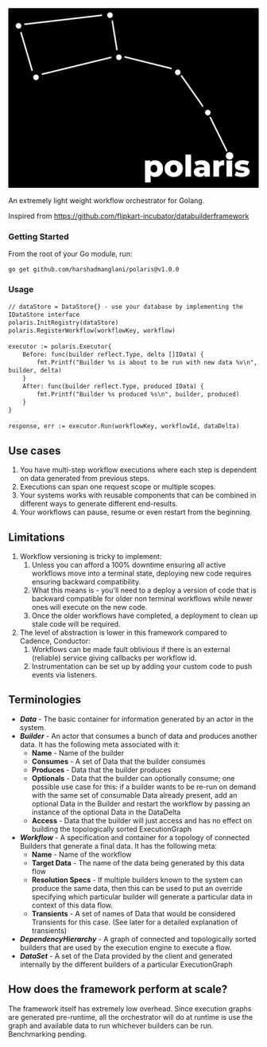 <img src="https://raw.githubusercontent.com/harshadmanglani/Assets/master/Polaris.jpg">

An extremely light weight workflow orchestrator for Golang.

Inspired from https://github.com/flipkart-incubator/databuilderframework

### Getting Started
From the root of your Go module, run:
```
go get github.com/harshadmanglani/polaris@v1.0.0
```
### Usage

```
// dataStore = DataStore{} - use your database by implementing the IDataStore interface
polaris.InitRegistry(dataStore)
polaris.RegisterWorkflow(workflowKey, workflow)

executor := polaris.Executor{
	Before: func(builder reflect.Type, delta []IData) {
        fmt.Printf("Builder %s is about to be run with new data %v\n", builder, delta)
    }
	After: func(builder reflect.Type, produced IData) {
        fmt.Printf("Builder %s produced %s\n", builder, produced)
    }
}

response, err := executor.Run(workflowKey, workflowId, dataDelta)
```

## Use cases
1. You have multi-step workflow executions where each step is dependent on data generated from previous steps.
2. Executions can span one request scope or multiple scopes.
3. Your systems works with reusable components that can be combined in different ways to generate different end-results.
4. Your workflows can pause, resume or even restart from the beginning.

## Limitations
1. Workflow versioning is tricky to implement:
   1. Unless you can afford a 100% downtime ensuring all active workflows move into a terminal state, deploying new code requires ensuring backward compatibility.
   2. What this means is - you'll need to a deploy a version of code that is backward compatible for older non terminal workflows while newer ones will execute on the new code.
   3. Once the older workflows have completed, a deployment to clean up stale code will be required.
2. The level of abstraction is lower in this framework compared to Cadence, Conductor:
   1. Workflows can be made fault oblivious if there is an external (reliable) service giving callbacks per workflow id.
   2. Instrumentation can be set up by adding your custom code to push events via listeners.

## Terminologies

* _**Data**_ - The basic container for information generated by an actor in the system.
* _**Builder**_ - An actor that consumes a bunch of data and produces another data. It has the following meta associated with it:
    * **Name** - Name of the builder
    * **Consumes** - A set of Data that the builder consumes
    * **Produces** - Data that the builder produces
    * **Optionals** - Data that the builder can optionally consume; one possible use case for this: if a builder wants to be re-run on demand with the same set of consumable Data already present, add an optional Data in the Builder and restart the workflow by passing an instance of the optional Data in the DataDelta
    * **Access** - Data that the builder will just access and has no effect on building the topologically sorted ExecutionGraph
* _**Workflow**_ - A specification and container for a topology of connected Builders that generate a final data. It has the following meta:
    * **Name** - Name of the workflow
    * **Target Data** - The name of the data being generated by this data flow
    * **Resolution Specs** - If multiple builders known to the system can produce the same data, then this can be used to put an override specifying which particular builder will generate a particular data in context of this data flow.
    * **Transients** - A set of names of Data that would be considered Transients for this case. (See later for a detailed explanation of transients)
* _**DependencyHierarchy**_ - A graph of connected and topologically sorted builders that are used by the execution engine to execute a flow. 
* _**DataSet**_ - A set of the Data provided by the client and generated internally by the different builders of a particular ExecutionGraph

## How does the framework perform at scale?
The framework itself has extremely low overhead. Since execution graphs are generated pre-runtime, all the orchestrator will do at runtime is use the graph and available data to run whichever builders can be run. Benchmarking pending.